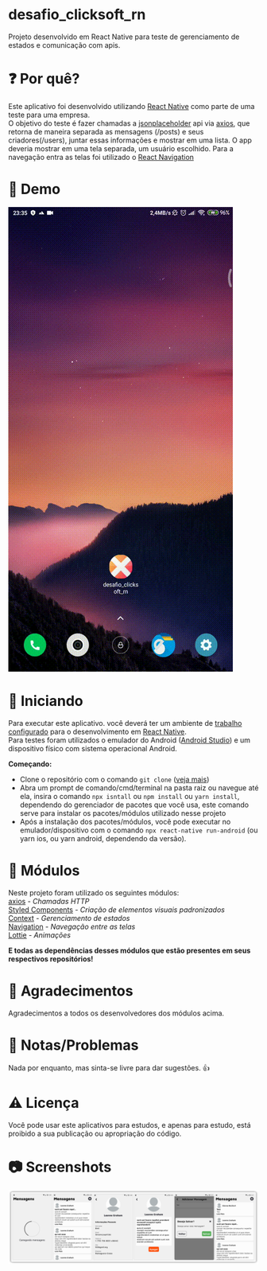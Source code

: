 # desafio_clicksoft_rn

Projeto desenvolvido em React Native para teste de gerenciamento de estados e comunicação com apis.

# :question: Por quê? 
Este aplicativo foi desenvolvido utilizando [React Native](https://reactnative.dev) como parte de uma teste para uma empresa. </br>
O objetivo do teste é fazer chamadas a [jsonplaceholder](http://jsonplaceholder.typicode.com/) api via [axios](https://github.com/axios/axios), que retorna de maneira separada as mensagens (/posts) e seus criadores(/users), juntar essas informações e mostrar em uma lista. O app deveria mostrar em uma tela separada, um usuário escolhido. Para a navegação entra as telas foi utilizado o [React Navigation](https://reactnavigation.org/) </br>

# :iphone: Demo
![Demo](https://github.com/diegodls/desafio_clicksoft_rn/blob/assets/desafio_clicksoft_rn_gif.gif)</br>

# :rocket: Iniciando
Para executar este aplicativo. você deverá ter um ambiente de [trabalho configurado](https://www.google.com/) para o desenvolvimento em [React Native](https://reactnative.dev).</br>
Para testes foram utilizados o emulador do Android ([Android Studio](https://developer.android.com/studio/run/managing-avds)) e um dispositivo físico com sistema operacional Android.</br>

**Começando:**
* Clone o repositório com o comando `git clone` ([veja mais](https://help.github.com/pt/github/creating-cloning-and-archiving-repositories/cloning-a-repository))
* Abra um prompt de comando/cmd/terminal na pasta raiz ou navegue até ela, insira o comando `npx isntall` ou `npm install` ou `yarn install`, dependendo do gerenciador de pacotes que você usa, este comando serve para instalar os pacotes/módulos utilizado nesse projeto
* Após a instalação dos pacotes/módulos, você pode executar no emulador/dispositivo com o comando `npx react-native run-android` (ou yarn ios, ou yarn android, dependendo da versão).

# :nut_and_bolt: Módulos
Neste projeto foram utilizado os seguintes módulos:</br>
[axios](https://github.com/axios/axios) - *Chamadas HTTP*</br>
[Styled Components](https://styled-components.com/docs/basics) - *Criação de elementos visuais padronizados*</br>
[Context](https://pt-br.reactjs.org/docs/context.html) - *Gerenciamento de estados*</br>
[Navigation](https://reactnavigation.org/) - *Navegação entre as telas*</br>
[Lottie](https://github.com/lottie-react-native/lottie-react-native) - *Animações*</br>

**E todas as dependências desses módulos que estão presentes em seus respectivos repositórios!**

# :clap: Agradecimentos
Agradecimentos a todos os desenvolvedores dos módulos acima.

# :page_with_curl: Notas/Problemas
Nada por enquanto, mas sinta-se livre para dar sugestões. :thumbsup:

# :warning: Licença
Você pode usar este aplicativos para estudos, e apenas para estudo, está proibido a sua publicação ou apropriação do código.

# :camera: Screenshots
![Screenshots](https://github.com/diegodls/desafio_clicksoft_rn/blob/assets/desafio_clicksoft_rn_screenshots.png)</br>
